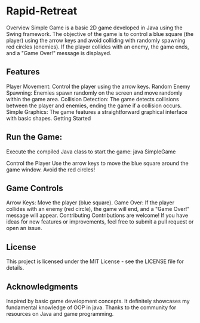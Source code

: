 
# Rapid-Retreat

Overview
Simple Game is a basic 2D game developed in Java using the Swing framework. The objective of the game is to control a blue square (the player) using the arrow keys and avoid colliding with randomly spawning red circles (enemies). If the player collides with an enemy, the game ends, and a "Game Over!" message is displayed.

## Features

Player Movement: Control the player using the arrow keys.
Random Enemy Spawning: Enemies spawn randomly on the screen and move randomly within the game area.
Collision Detection: The game detects collisions between the player and enemies, ending the game if a collision occurs.
Simple Graphics: The game features a straightforward graphical interface with basic shapes.
Getting Started


## Run the Game:
Execute the compiled Java class to start the game:
java SimpleGame

Control the Player
Use the arrow keys to move the blue square around the game window. Avoid the red circles!

## Game Controls

Arrow Keys: Move the player (blue square).
Game Over: If the player collides with an enemy (red circle), the game will end, and a "Game Over!" message will appear.
Contributing
Contributions are welcome! If you have ideas for new features or improvements, feel free to submit a pull request or open an issue.

## License
This project is licensed under the MIT License - see the LICENSE file for details.

## Acknowledgments
Inspired by basic game development concepts. It definitely showcases my fundamental knowledge of OOP in java. Thanks to the community for resources on Java and game programming.
